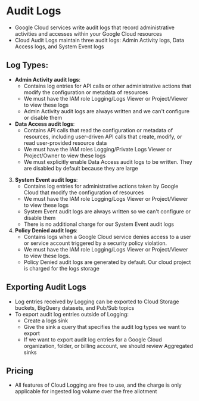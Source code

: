 # Audit Logs

- Google Cloud services write audit logs that record administrative activities and accesses within your Google Cloud resources
- Cloud Audit Logs maintain three audit logs: Admin Activity logs, Data Access logs, and System Event logs

## Log Types:
- **Admin Activity audit logs**:
    - Contains log entries for API calls or other administrative actions that modify the configuration or metadata of resources
    - We must have the IAM role Logging/Logs Viewer or Project/Viewer to view these logs
    - Admin Activity audit logs are always written and we can't configure or disable them
- **Data Access audit logs**:
    - Contains API calls that read the configuration or metadata of resources, including user-driven API calls that create, modify, or read user-provided resource data
    - We must have the IAM roles Logging/Private Logs Viewer or Project/Owner to view these logs
    - We must explicitly enable Data Access audit logs to be written. They are disabled by default because they are large
3. **System Event audit logs**:
    - Contains log entries for administrative actions taken by Google Cloud that modify the configuration of resources
    - We must have the IAM role Logging/Logs Viewer or Project/Viewer to view these logs
    - System Event audit logs are always written so we can't configure or disable them
    - There is no additional charge for our System Event audit logs
4. **Policy Denied audit logs**:
    - Contains logs when a Google Cloud service denies access to a user or service account triggered by a security policy violation.
    - We must have the IAM role Logging/Logs Viewer or Project/Viewer to view these logs.
    - Policy Denied audit logs are generated by default. Our cloud project is charged for the logs storage

## Exporting Audit Logs

- Log entries received by Logging can be exported to Cloud Storage buckets, BigQuery datasets, and Pub/Sub topics
- To export audit log entries outside of Logging:
    - Create a logs sink
    - Give the sink a query that specifies the audit log types we want to export
    - If we want to export audit log entries for a Google Cloud organization, folder, or billing account, we should review Aggregated sinks

## Pricing

- All features of Cloud Logging are free to use, and the charge is only applicable for ingested log volume over the free allotment